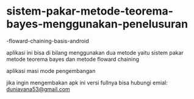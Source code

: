 # sistem-pakar-metode-teorema-bayes-menggunakan-penelusuran
-floward-chaining-basis-android

aplikasi ini bisa di bilang menggunakan dua metode yaitu sistem pakar metode teorema bayes dan metode floward chaining

aplikasi masi mode pengembangan


jika ingin mengembakan apk ini versi fullnya bisa hubungi emial: duniavana53@gmail.com
